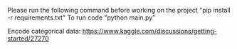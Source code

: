 Please run the following command before working on the project "pip install -r requirements.txt"
To run code "python main.py"

Encode categorical data:
https://www.kaggle.com/discussions/getting-started/27270